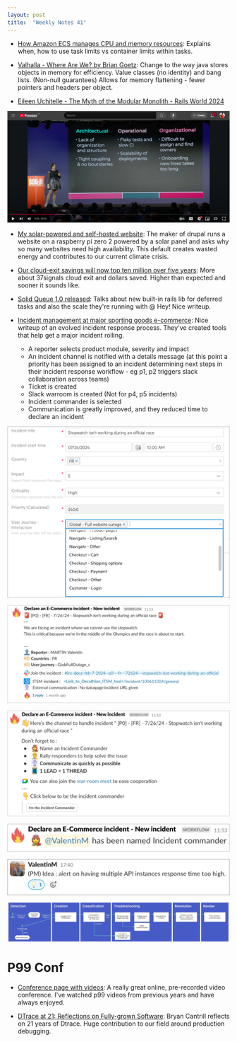 ```yaml
---
layout: post
title:  "Weekly Notes 41"
---
```


* [How Amazon ECS manages CPU and memory resources](https://aws.amazon.com/blogs/containers/how-amazon-ecs-manages-cpu-and-memory-resources/): Explains when, how to use task limits vs container limits within tasks.

* [Valhalla - Where Are We? by Brian Goetz](https://www.youtube.com/watch?v=eL1yyTwu4hc): Change to the way java stores objects in memory for efficiency. Value classes (no identity) and bang lists. (Non-null guarantees) Allows for memory flattening - fewer pointers and headers per object.

* [Eileen Uchitelle - The Myth of the Modular Monolith - Rails World 2024](https://www.youtube.com/watch?v=olxoNDBp6Rg)

![Challenges slide](/assets/2024/org_arch_ops_challenges.png)

* [My solar-powered and self-hosted website](https://dri.es/my-solar-powered-and-self-hosted-website): The maker of drupal runs a website on a raspberry pi zero 2 powered by a solar panel and asks why so many websites need high availability. This default creates wasted energy and contributes to our current climate crisis.

* [Our cloud-exit savings will now top ten million over five years](https://world.hey.com/dhh/our-cloud-exit-savings-will-now-top-ten-million-over-five-years-c7d9b5bd): More about 37signals cloud exit and dollars saved. Higher than expected and sooner it sounds like.

* [Solid Queue 1.0 released](https://dev.37signals.com/solid-queue-v1-0/): Talks about new built-in rails lib for deferred tasks and also the scale they're running with @ Hey! Nice writeup.

* [Incident management at major sporting goods e-commerce](https://medium.com/decathlondigital/incident-management-at-major-sporting-goods-e-commerce-dd27d12c6d20): Nice writeup of an evolved incident response process. They've created tools that help get a major incident rolling.
  * A reporter selects product module, severity and impact
  * An incident channel is notified with a details message (at this point a priority has been assigned to an incident determining next steps in their incident response workflow - eg p1, p2 triggers slack collaboration across teams)
  * Ticket is created
  * Slack warroom is created (Not for p4, p5 incidents)
  * Incident commander is selected
  * Communication is greatly improved, and they reduced time to declare an incident

![Incident declare form](/assets/2024/incident-response-declare-form.png)

![Incident declare form slack message to incident channel](/assets/2024/incident-response-declare-form-output.png)

![First warroom message](/assets/2024/incident-response-first-warroom-message.png)

![Declare commander](/assets/2024/incident-response-declare-commander.png)

![Emoji use during an incident for important messages that can be picked up later](/assets/2024/incident-response-emoji-use.png)

![Overarching workflow](/assets/2024/incident-response-workflow.png)

# P99 Conf

* [Conference page with videos](https://www.p99conf.io/): A really great online, pre-recorded video conference. I've watched p99 videos from previous years and have always enjoyed.

* [DTrace at 21: Reflections on Fully-grown Software](https://www.p99conf.io/session/dtrace-at-21-reflections-on-fully-grown-software/): Bryan Cantrill reflects on 21 years of Dtrace. Huge contribution to our field around production debugging.